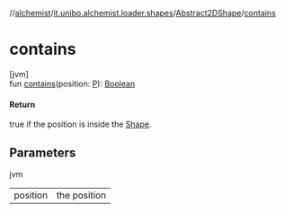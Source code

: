 //[alchemist](../../../index.md)/[it.unibo.alchemist.loader.shapes](../index.md)/[Abstract2DShape](index.md)/[contains](contains.md)

# contains

[jvm]\
fun [contains](contains.md)(position: [P](../../it.unibo.alchemist.loader.deployments/-circle/index.md)): [Boolean](https://kotlinlang.org/api/latest/jvm/stdlib/kotlin/-boolean/index.html)

#### Return

true if the position is inside the [Shape](../-shape/index.md).

## Parameters

jvm

| | |
|---|---|
| position | the position |
